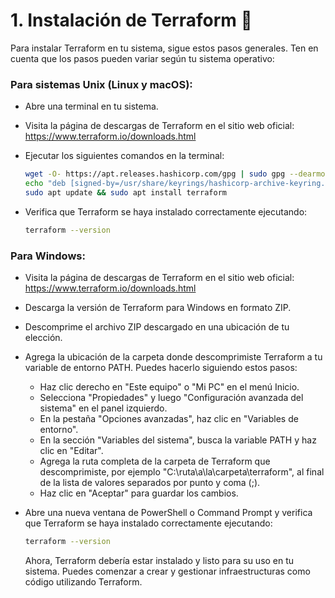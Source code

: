 # 1. Instalación de Terraform 🚀

Para instalar Terraform en tu sistema, sigue estos pasos generales. Ten en cuenta que los pasos pueden variar según tu sistema operativo:

### Para sistemas Unix (Linux y macOS):

- Abre una terminal en tu sistema.

- Visita la página de descargas de Terraform en el sitio web oficial: https://www.terraform.io/downloads.html

- Ejecutar los siguientes comandos en la terminal:

    ```sh
    wget -O- https://apt.releases.hashicorp.com/gpg | sudo gpg --dearmor -o /usr/share/keyrings/hashicorp-archive-keyring.gpg
    echo "deb [signed-by=/usr/share/keyrings/hashicorp-archive-keyring.gpg] https://apt.releases.hashicorp.com $(lsb_release -cs) main" | sudo tee /etc/apt/sources.list.d/hashicorp.list
    sudo apt update && sudo apt install terraform
    ```
- Verifica que Terraform se haya instalado correctamente ejecutando:

    ```sh
    terraform --version
    ```
### Para Windows:

- Visita la página de descargas de Terraform en el sitio web oficial: https://www.terraform.io/downloads.html

- Descarga la versión de Terraform para Windows en formato ZIP.

- Descomprime el archivo ZIP descargado en una ubicación de tu elección.

- Agrega la ubicación de la carpeta donde descomprimiste Terraform a tu variable de entorno PATH. Puedes hacerlo siguiendo estos pasos:

    - Haz clic derecho en "Este equipo" o "Mi PC" en el menú Inicio.
    - Selecciona "Propiedades" y luego "Configuración avanzada del sistema" en el panel izquierdo.
    - En la pestaña "Opciones avanzadas", haz clic en "Variables de entorno".
    - En la sección "Variables del sistema", busca la variable PATH y haz clic en "Editar".
    - Agrega la ruta completa de la carpeta de Terraform que descomprimiste, por ejemplo "C:\ruta\a\la\carpeta\terraform", al final de la lista de valores separados por punto y coma (;).
    - Haz clic en "Aceptar" para guardar los cambios.
- Abre una nueva ventana de PowerShell o Command Prompt y verifica que Terraform se haya instalado correctamente ejecutando:

    ```sh
    terraform --version
    ```
    Ahora, Terraform debería estar instalado y listo para su uso en tu sistema. Puedes comenzar a crear y gestionar infraestructuras como código utilizando Terraform.

